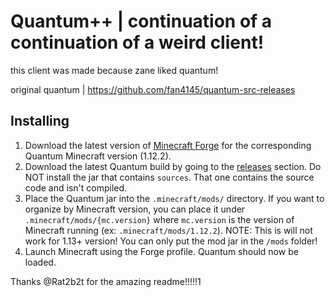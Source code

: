 # Quantum++ | continuation of a continuation of a weird client!

this client was made because zane liked quantum!


original quantum | https://github.com/fan4145/quantum-src-releases
## Installing

1. Download the latest version of [Minecraft Forge](https://maven.minecraftforge.net/net/minecraftforge/forge/1.12.2-14.23.5.2860/forge-1.12.2-14.23.5.2860-installer.jar) for the corresponding 
Quantum Minecraft version (1.12.2).
2. Download the latest Quantum build by going to the [releases](https://github.com/MrBubblegum/quantum-continued-continued/releases) section.
Do NOT install the jar that contains `sources`. That one contains the source code and isn't compiled.
3. Place the Quantum jar into the `.minecraft/mods/` directory. If you want to organize by Minecraft version, 
you can place it under `.minecraft/mods/{mc.version}` where `mc.version` is 
the version of Minecraft running (ex: `.minecraft/mods/1.12.2`). NOTE: This is will not work for 1.13+ version! You can
only put the mod jar in the `/mods` folder!
4. Launch Minecraft using the Forge profile. Quantum should now be loaded.

Thanks @Rat2b2t for the amazing readme!!!!!1
